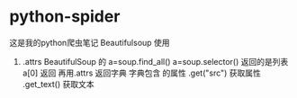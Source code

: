 # python-spider
这是我的python爬虫笔记
Beautifulsoup 使用 </br>
1. <tag>.attrs  BeautifulSoup 的 a=soup.find_all() a=soup.selector() 返回的是列表 a[0] 返回<tag> 再用<tag>.attrs 返回字典 
字典包含 <tag>的属性
<tag>.get("src")  获取属性 </br>
<tag>.get_text() 获取<tag>文本
